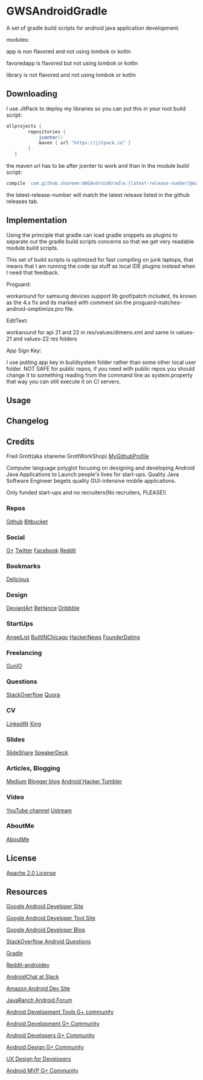 GWSAndroidGradle
================

A set of gradle build scripts for android java application development.

modules:

   app is non flavored and not using lombok or kotlin

   favoredapp is flavored but not using lombok or kotlin

   library is not flavored and not using lombok or kotlin

Downloading
-----------

I use JitPack to deploy my libraries so you can put this in your root build script:

```groovy
allprojects {
        repositories {
            jcenter()
            maven { url "https://jitpack.io" }
        }
   }

```

the maven url has to be after jcenter to work and than in the module build script:

```groovy
compile 'com.github.shareme:GWSAndroidGradle:{latest-release-number}@aar'

```

the latest-release-number will match the latest release listed in the github releases tab.


Implementation
--------------

Using the principle that gradle can load gradle snippets as plugins to separate out the
gradle build scripts concerns so that we get very readable module build scripts.

This set of build scripts is optimized for fast compiling on junk laptops, that means that I am
running the code qa stuff as local IDE plugins instead when I need that feedback.

Proguard:

   workaround for samsung devices support lib goof/patch included, its known as the
   4.x fix and its marked with comment sin the proguard-matches-android-omptimize.pro file.

EditText:

   workaround for api 21 and 22 in res/values/dimens.xml and same in values-21 and values-22 res folders

App Sign Key:

   I use putting app key in buildsystem folder rather than some other local user folder.
   NOT SAFE for public repos, if you need with public repos you should change it to something reading from
   the command line as system.property that way you can still execute it on CI servers.





Usage
-----



Changelog
---------




Credits
-------

Fred Grott(aka shareme  GrottWorkShop)
[MyGithubProfile](https://github.com/shareme/MyGithubProfile)

Computer language polyglot focusing on designing and developing Android Java Applications to Launch
people's lives for start-ups. Quality Java Software Engineer begets quality
GUI-intensive mobile applications.

Only funded start-ups and no recruiters(No recruiters, PLEASE!)


### Repos

[Github](https://github.com/shareme)
[Bitbucket](https://bitbucket.org/fredgrott)

### Social

[G+](https://plus.google.com/u/0/+FredGrott/about)
[Twitter](https://twitter.com/fredgrott)
[Facebook](http://www.facebook.com/fredgrott)
[Reddit](http://www.reddit.com./user/fredgrott/)

### Bookmarks

[Delicious](https://delicious.com/shareme)

### Design

[DeviantArt](http://shareme.deviantart.com)
[BeHance](https://www.behance.net/gwsfredgrott)
[Dribbble](https://dribbble.com/FredGrott)

### StartUps

[AngelList](https://angel.co/fred-grott)
[BuiltINChicago](http://www.builtinchicago.org/member/fred-grott)
[HackerNews](https://news.ycombinator.com/user?id=fredgrott)
[FounderDating](http://members.founderdating.com/profile/6572)

### Freelancing

[GunIO](https://gun.io/accounts/shareme)

### Questions

[StackOverflow](http://stackoverflow.com/users/237740/fred-grott)
[Quora](http://www.quora.com/Fred-Grott)

### CV

[LinkedIN](http://www.linkedin.com/in/shareme/en)
[Xing](https://www.xing.com/profile/Fred_Grott?sc_o=mxb_p)

### Slides

[SlideShare](http://www.slideshare.net/shareme)
[SpeakerDeck](https://speakerdeck.com/fredgrott)

### Articles, Blogging

[Medium](https://medium.com/@fredgrott)
[Blogger blog](http://grottworkshop.blogspot.com)
[Android Hacker Tumbler](https://www.tumblr.com/blog/androidhacker)

### Video

[YouTube channel](https://www.youtube.com/c/FredGrott?gvnc=1)
[Ustream](https://www.ustream.tv/manage-show/12940149)


### AboutMe

[AboutMe](https://about.me/fredgrott)


License
--------

[Apache 2.0 License](http://www.apache.org/licenses/LICENSE-2.0.txt)


Resources
---------

[Google Android Developer Site](http://developer.android.com)

[Google Android Developer Tool Site](http://tools.android.com)

[Google Android Developer Blog](http://android-developers.blogspot.com/)


[StackOverflow Android Questions](http://stackoverflow.com/questions/tagged/android)

[Gradle](http://gradle.org)

[Reddit-androidev](http://reddit.com/r/androdev/)

[AndroidChat at Slack](https://androidchat.slack.com/messages/development/)

[Amazon Android Dev Site](https://developer.amazon.com/public)

[JavaRanch Android Forum](http://www.coderanch.com/forums/f-93/Android)

[Android Development Tools G+ community](https://plus.google.com/communities/114791428968349268860)

[Android Development G+ Community](https://plus.google.com/communities/105153134372062985968)

[Android Developers G+ Community](https://plus.google.com/+AndroidDevelopers/posts)

[Android Design G+ Community](https://plus.google.com/communities/113499773637471211070)

[UX Design for Developers](https://plus.google.com/communities/103651070366324568638)

[Android MVP G+ Community](https://plus.google.com/communities/114285790907815804707)

